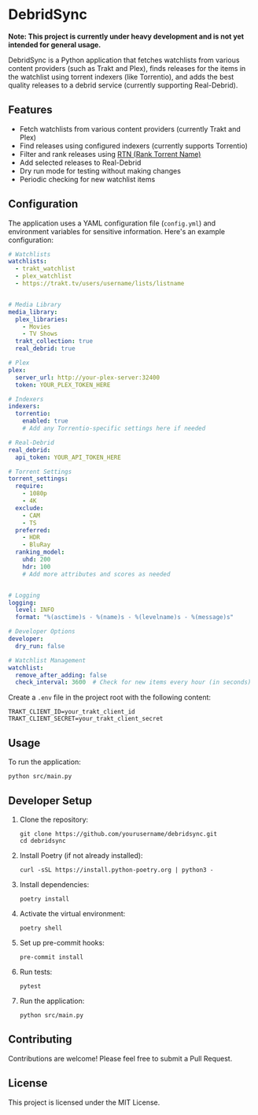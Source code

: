 # DebridSync

**Note: This project is currently under heavy development and is not yet intended for general usage.**

DebridSync is a Python application that fetches watchlists from various content providers (such as Trakt and Plex), finds releases for the items in the watchlist using torrent indexers (like Torrentio), and adds the best quality releases to a debrid service (currently supporting Real-Debrid).

## Features

- Fetch watchlists from various content providers (currently Trakt and Plex)
- Find releases using configured indexers (currently supports Torrentio)
- Filter and rank releases using [RTN (Rank Torrent Name)](https://github.com/dreulavelle/rank-torrent-name)
- Add selected releases to Real-Debrid
- Dry run mode for testing without making changes
- Periodic checking for new watchlist items

## Configuration

The application uses a YAML configuration file (`config.yml`) and environment variables for sensitive information. Here's an example configuration:

```yaml
# Watchlists
watchlists:
  - trakt_watchlist
  - plex_watchlist
  - https://trakt.tv/users/username/lists/listname


# Media Library
media_library:
  plex_libraries:
    - Movies
    - TV Shows
  trakt_collection: true
  real_debrid: true

# Plex
plex:
  server_url: http://your-plex-server:32400
  token: YOUR_PLEX_TOKEN_HERE

# Indexers
indexers:
  torrentio:
    enabled: true
    # Add any Torrentio-specific settings here if needed

# Real-Debrid
real_debrid:
  api_token: YOUR_API_TOKEN_HERE

# Torrent Settings
torrent_settings:
  require:
    - 1080p
    - 4K
  exclude:
    - CAM
    - TS
  preferred:
    - HDR
    - BluRay
  ranking_model:
    uhd: 200
    hdr: 100
    # Add more attributes and scores as needed


# Logging
logging:
  level: INFO
  format: "%(asctime)s - %(name)s - %(levelname)s - %(message)s"

# Developer Options
developer:
  dry_run: false

# Watchlist Management
watchlist:
  remove_after_adding: false
  check_interval: 3600  # Check for new items every hour (in seconds)
```

Create a `.env` file in the project root with the following content:

```
TRAKT_CLIENT_ID=your_trakt_client_id
TRAKT_CLIENT_SECRET=your_trakt_client_secret
```

## Usage

To run the application:

```
python src/main.py
```

## Developer Setup

1. Clone the repository:
   ```
   git clone https://github.com/yourusername/debridsync.git
   cd debridsync
   ```

2. Install Poetry (if not already installed):
   ```
   curl -sSL https://install.python-poetry.org | python3 -
   ```

3. Install dependencies:
   ```
   poetry install
   ```

4. Activate the virtual environment:
   ```
   poetry shell
   ```

5. Set up pre-commit hooks:
   ```
   pre-commit install
   ```

6. Run tests:
   ```
   pytest
   ```

7. Run the application:
   ```
   python src/main.py
   ```

## Contributing

Contributions are welcome! Please feel free to submit a Pull Request.

## License

This project is licensed under the MIT License.

